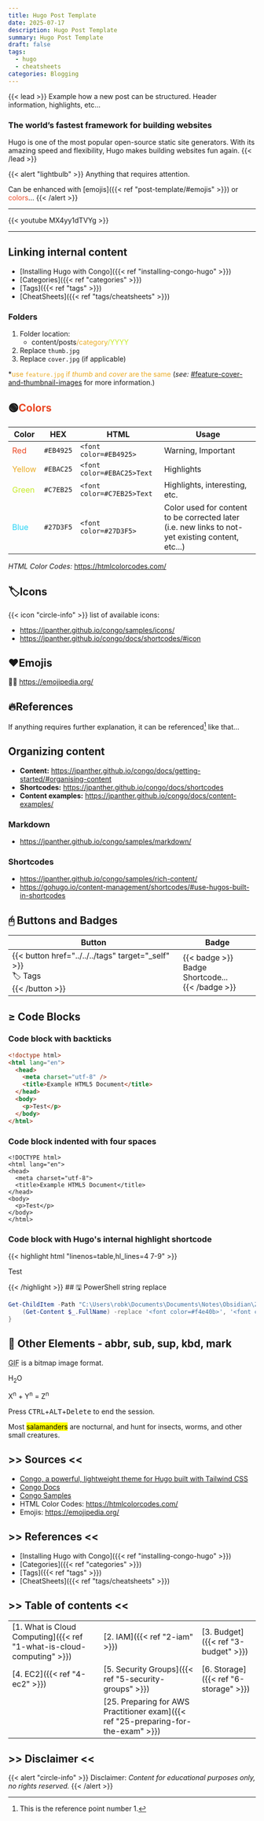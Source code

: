 ```yaml
---
title: Hugo Post Template
date: 2025-07-17
description: Hugo Post Template
summary: Hugo Post Template
draft: false
tags:
  - hugo
  - cheatsheets
categories: Blogging
---
```

{{< lead >}}
Example how a new post can be structured. Header information, highlights, etc...
### The world’s fastest framework for building websites

Hugo is one of the most popular open-source static site generators. With its amazing speed and flexibility, Hugo makes building websites fun again.
{{< /lead >}}

{{< alert "lightbulb" >}}
Anything that requires attention.

Can be enhanced with [emojis]({{< ref "post-template/#emojis" >}}) or <font color=#EB4925>colors</font>...
{{< /alert >}}

---

{{< youtube MX4yy1dTVYg >}}

---
## Linking internal content

- [Installing Hugo with Congo]({{< ref "installing-congo-hugo" >}})
- [Categories]({{< ref "categories" >}})
- [Tags]({{< ref "tags" >}})
- [CheatSheets]({{< ref "tags/cheatsheets" >}})
### Folders

1. Folder location:
	- content/posts<font color=#EBAC25>/category</font><font color=#C7EB25>/YYYY</font>
2. Replace `thumb.jpg`
3. Replace `cover.jpg` (if applicable)

\*<font color=#EBAC25>use `feature.jpg` if _thumb_ and _cover_ are the same</font> (_see:_ [#feature-cover-and-thumbnail-images](https://jpanther.github.io/congo/docs/getting-started/#feature-cover-and-thumbnail-images) for more information.)
## 🟢<font color=#EB4925>Colors</font>

| Color                             | HEX       | HTML                       | Usage                                                                                             |
| --------------------------------- | --------- | -------------------------- | ------------------------------------------------------------------------------------------------- |
| <font color=#EB4925>Red</font>    | `#EB4925` | `<font color=#EB4925>`     | Warning, Important                                                                                |
| <font color=#EBAC25>Yellow</font> | `#EBAC25` | `<font color=#EBAC25>Text` | Highlights                                                                                        |
| <font color=#C7EB25>Green</font>  | `#C7EB25` | `<font color=#C7EB25>Text` | Highlights, interesting, etc.                                                                     |
| <font color=#27D3F5>Blue</font>   | `#27D3F5` | `<font color=#27D3F5>`     | Color used for content to be corrected later (i.e. new links to not-yet existing content, etc...) |

_HTML Color Codes:_ https://htmlcolorcodes.com/
## 🏷️Icons

{{< icon "circle-info" >}} list of available icons: 

- https://jpanther.github.io/congo/samples/icons/
- https://jpanther.github.io/congo/docs/shortcodes/#icon
## ❤️Emojis

🫶🏻 https://emojipedia.org/
## 🔥References

If anything requires further explanation, it can be referenced[^Reference1] like that...

## Organizing content

- **Content:** https://jpanther.github.io/congo/docs/getting-started/#organising-content
- **Shortcodes:** https://jpanther.github.io/congo/docs/shortcodes
- **Content examples:** https://jpanther.github.io/congo/docs/content-examples/
### Markdown

- https://jpanther.github.io/congo/samples/markdown/
### Shortcodes

- https://jpanther.github.io/congo/samples/rich-content/
- https://gohugo.io/content-management/shortcodes/#use-hugos-built-in-shortcodes
## 🖰 Buttons and Badges

| Button                                                                            | Badge                                                 |
| --------------------------------------------------------------------------------- | ----------------------------------------------------- |
| {{< button href="../../../tags" target="_self" >}}<br>🏷️ Tags<br>{{< /button >}} | {{< badge >}}<br>Badge Shortcode...<br>{{< /badge >}} |
## ≥ Code Blocks

### Code block with backticks

```html
<!doctype html>
<html lang="en">
  <head>
    <meta charset="utf-8" />
    <title>Example HTML5 Document</title>
  </head>
  <body>
    <p>Test</p>
  </body>
</html>
```

### Code block indented with four spaces

    <!DOCTYPE html>
    <html lang="en">
    <head>
      <meta charset="utf-8">
      <title>Example HTML5 Document</title>
    </head>
    <body>
      <p>Test</p>
    </body>
    </html>

### Code block with Hugo's internal highlight shortcode

{{< highlight html "linenos=table,hl_lines=4 7-9" >}}

<!DOCTYPE html>
<html lang="en">
<head>
  <meta charset="utf-8">
  <title>Example HTML5 Document</title>
</head>
<body>
  <p>Test</p>
</body>
</html>
{{< /highlight >}}
## 🖫 PowerShell string replace

```PowerShell
Get-ChildItem -Path "C:\Users\robk\Documents\Documents\Notes\Obsidian\Zettelkasten\4 - Content Creation\Git\rtdevx.github.io" -Recurse -Filter *.md | ForEach-Object {
    (Get-Content $_.FullName) -replace '<font color=#f4e40b>', '<font color=#EBAC25>' | Set-Content $_.FullName
}
```

## 🪎 Other Elements - abbr, sub, sup, kbd, mark

<abbr title="Graphics Interchange Format">GIF</abbr> is a bitmap image format.

H<sub>2</sub>O

X<sup>n</sup> + Y<sup>n</sup> = Z<sup>n</sup>

Press <kbd>CTRL</kbd>+<kbd>ALT</kbd>+<kbd>Delete</kbd> to end the session.

Most <mark>salamanders</mark> are nocturnal, and hunt for insects, worms, and other small creatures.
## >> Sources <<

- [Congo, a powerful, lightweight theme for Hugo built with Tailwind CSS](https://jpanther.github.io/congo/)
- [Congo Docs](https://jpanther.github.io/congo/docs/)
- [Congo Samples](https://jpanther.github.io/congo/samples/)
- HTML Color Codes: https://htmlcolorcodes.com/
- Emojis: https://emojipedia.org/
## >> References <<

- [Installing Hugo with Congo]({{< ref "installing-congo-hugo" >}})
- [Categories]({{< ref "categories" >}})
- [Tags]({{< ref "tags" >}})
- [CheatSheets]({{< ref "tags/cheatsheets" >}})
## >> Table of contents <<

|                                                                         |                                                                                     |                                                                                       |
| ----------------------------------------------------------------------- | ----------------------------------------------------------------------------------- | ------------------------------------------------------------------------------------- |
| [1. What is Cloud Computing]({{< ref "1-what-is-cloud-computing" >}})   | [2. IAM]({{< ref "2-iam" >}})                                                       | [3. Budget]({{< ref "3-budget" >}})                                                   |
| [4. EC2]({{< ref "4-ec2" >}})                                           | [5. Security Groups]({{< ref "5-security-groups" >}})                               | [6. Storage]({{< ref "6-storage" >}})                                                 |
|                                                                         | [25. Preparing for AWS Practitioner exam]({{< ref "25-preparing-for-the-exam" >}})  |                                                                                       |
## >> Disclaimer <<

{{< alert "circle-info" >}}
Disclaimer: _Content for educational purposes only, no rights reserved._
{{< /alert >}}

[^Reference1]: This is the reference point number 1. 
